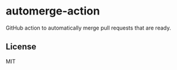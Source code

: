 # automerge-action

GitHub action to automatically merge pull requests that are ready.

## License

MIT

